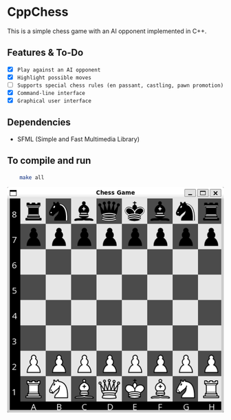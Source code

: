 # CppChess

This is a simple chess game with an AI opponent implemented in C++.

## Features & To-Do
- [X] `Play against an AI opponent`
- [X] `Highlight possible moves`
- [ ] `Supports special chess rules (en passant, castling, pawn promotion)`
- [X] `Command-line interface`
- [X] `Graphical user interface`

## Dependencies 
- SFML (Simple and Fast Multimedia Library)

## To compile and run
```bash
    make all
```	

![Chess Game](images/game.png)

